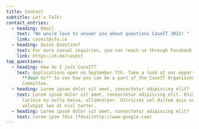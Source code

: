 ```yaml
---
title: Contact
subtitle: Let's Talk!
contact_entries:
  - heading: Email
    text: "We would love to answer you about questions CaseIT 2021! "
    link: caseit@sfu.ca
  - heading: Quick Question?
    text: For more casual inquiries, you can reach us through Facebook or Instagram
    link: https://m.me/caseit
top_questions:
  - heading: How do I join CaseIT?
    text: Applications open on September 7th. Take a look at our opportunities under
      **Join Us** to see how you can be a part of the CaseIT Organizing
      Committee.
  - heading: Lorem ipsum dolor sit amet, consectetur adipiscing elit?
    text: Lorem ipsum dolor sit amet, consectetur adipiscing elit. Enim mi, id cras
      lacinia eu nulla massa, ullamcorper. Ultricies vel dictum quis vel
      volutpat leo at nisl tortor.
  - heading: Lorem ipsum dolor sit amet, consectetur adipiscing elit?
    text: lorem ipsm fdsa [fdsa](http://www.google.com)
---
```


